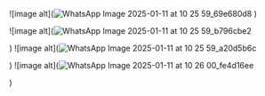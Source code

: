 ![image alt](![WhatsApp Image 2025-01-11 at 10 25 59_69e680d8](https://github.com/user-attachments/assets/dcef3e55-2fb3-4ef2-955d-f91ab311c4ce)
)

![image alt](![WhatsApp Image 2025-01-11 at 10 25 59_b796cbe2](https://github.com/user-attachments/assets/0b355758-44ef-41eb-b8f1-d009f6c3199e)

)
![image alt](![WhatsApp Image 2025-01-11 at 10 25 59_a20d5b6c](https://github.com/user-attachments/assets/a5365818-ecae-414d-a60f-046f789584b5)


)
![image alt](![WhatsApp Image 2025-01-11 at 10 26 00_fe4d16ee](https://github.com/user-attachments/assets/f83339f6-5d3f-4b8c-a892-2645dc0f2bab)


)


